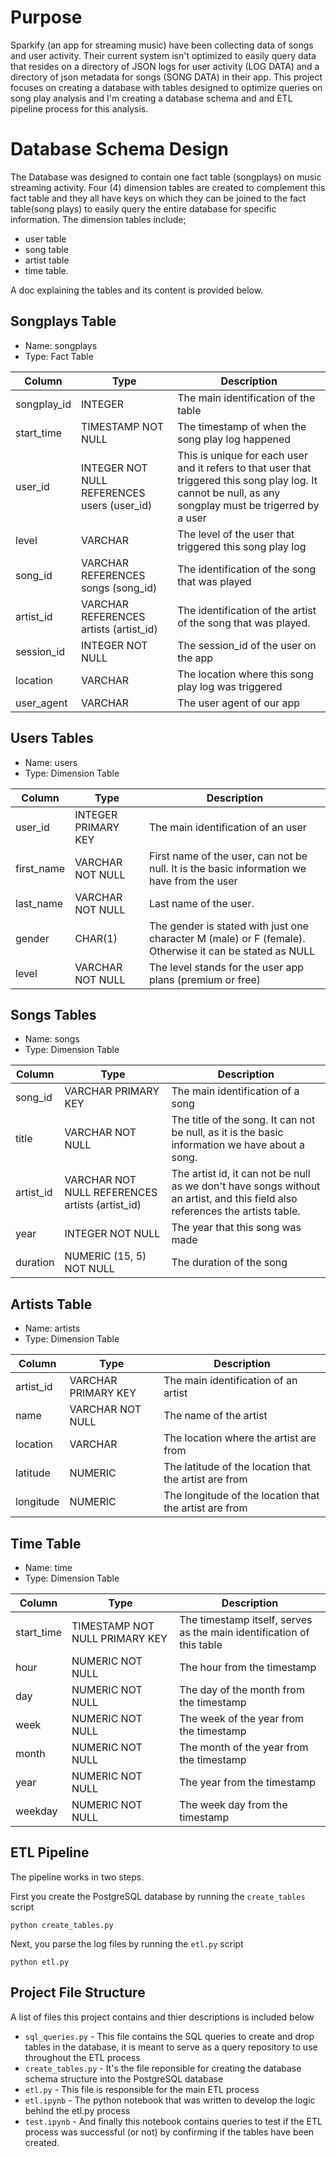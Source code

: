 # Purpose

Sparkify (an app for streaming music) have been collecting data of songs and user activity. Their current system isn't optimized to easily query data that resides on a directory of JSON logs for user activity (LOG DATA) and a directory of json metadata for songs (SONG DATA) in their app. 
This project focuses on creating a database with tables designed to optimize queries on song play analysis and I'm creating a database schema and and ETL pipeline process for this analysis. 

# Database Schema Design

The Database was designed to contain one fact table (songplays) on music streaming activity. 
Four (4) dimension tables are created to complement this fact table and they all have keys on which they can be joined to the fact table(song plays) to easily query the entire database for specific information. 
The dimension tables include; 
- user table
- song table
- artist table 
- time table. 

A doc explaining the tables and its content is provided below.

## Songplays Table
- Name: songplays
- Type: Fact Table

| Column | Type | Description |
| ------ | ---- | ----------- |
| songplay_id | INTEGER |	The main identification of the table |
| start_time	| TIMESTAMP NOT NULL	| The timestamp of when the song play log happened |
| user_id	| INTEGER NOT NULL REFERENCES users (user_id)	| This is unique for each user and it refers to that user that triggered this song play log. It cannot be null, as any songplay must be trigerred by a user |
| level	| VARCHAR	| The level of the user that triggered this song play log |
| song_id	| VARCHAR REFERENCES songs (song_id)	| The identification of the song that was played |
| artist_id	| VARCHAR REFERENCES artists (artist_id)	| The identification of the artist of the song that was played. |
| session_id	| INTEGER NOT NULL	| The session_id of the user on the app |
| location	| VARCHAR	|The location where this song play log was triggered |
| user_agent	| VARCHAR	| The user agent of our app |

## Users Tables
- Name: users
- Type: Dimension Table 

| Column	| Type	| Description |
| ------- | ----- | ----------- |
| user_id	| INTEGER PRIMARY KEY	| The main identification of an user |
| first_name	| VARCHAR NOT NULL	| First name of the user, can not be null. It is the basic information we have from the user |
| last_name	| VARCHAR NOT NULL	| Last name of the user. |
| gender	| CHAR(1)	| The gender is stated with just one character M (male) or F (female). Otherwise it can be stated as NULL |
| level	| VARCHAR NOT NULL	| The level stands for the user app plans (premium or free) 

## Songs Tables
- Name: songs
- Type: Dimension Table

| Column	| Type	| Description |
| ------  | ----- | ----------- |
| song_id	| VARCHAR PRIMARY KEY	| The main identification of a song |
| title	| VARCHAR NOT NULL	| The title of the song. It can not be null, as it is the basic information we have about a song. |
| artist_id	| VARCHAR NOT NULL REFERENCES artists (artist_id)	| The artist id, it can not be null as we don't have songs without an artist, and this field also references the artists table. |
|year	| INTEGER NOT NULL	|The year that this song was made |
| duration	| NUMERIC (15, 5) NOT NULL	| The duration of the song |


## Artists Table
- Name: artists
- Type: Dimension Table

| Column	| Type	| Description |
| ------  | ----- | ----------- |
| artist_id	| VARCHAR PRIMARY KEY	| The main identification of an artist |
| name	| VARCHAR NOT NULL	| The name of the artist |
| location	| VARCHAR	| The location where the artist are from |
| latitude	| NUMERIC	| The latitude of the location that the artist are from |
| longitude	| NUMERIC | The longitude of the location that the artist are from |


## Time Table
- Name: time
- Type: Dimension Table 

| Column	| Type	| Description |
| ------- | ----- | ----------- |
| start_time	| TIMESTAMP NOT NULL PRIMARY KEY	| The timestamp itself, serves as the main identification of this table |
| hour	| NUMERIC NOT NULL	| The hour from the timestamp |
| day	| NUMERIC NOT NULL	| The day of the month from the timestamp |
| week	| NUMERIC NOT NULL	| The week of the year from the timestamp |
| month	| NUMERIC NOT NULL	| The month of the year from the timestamp |
| year	| NUMERIC NOT NULL	| The year from the timestamp |
| weekday	| NUMERIC NOT NULL	| The week day from the timestamp |


## ETL Pipeline

The pipeline works in two steps.

First you create the PostgreSQL database by running the `create_tables` script

    python create_tables.py
    
Next, you parse the log files by running the `etl.py` script

    python etl.py


## Project File Structure

A list of files this project contains and thier descriptions is included below

- `sql_queries.py` - This file contains the SQL queries to create and drop tables in the database, it is meant to serve as a query repository to use throughout the ETL process
- `create_tables.py` - It's the file reponsible for creating the database schema structure into the PostgreSQL database
- `etl.py` - This file is responsible for the main ETL process
- `etl.ipynb` - The python notebook that was written to develop the logic behind the etl.py process
- `test.ipynb` - And finally this notebook contains queries to test if the ETL process was successful (or not) by confirming if the tables have been created.
